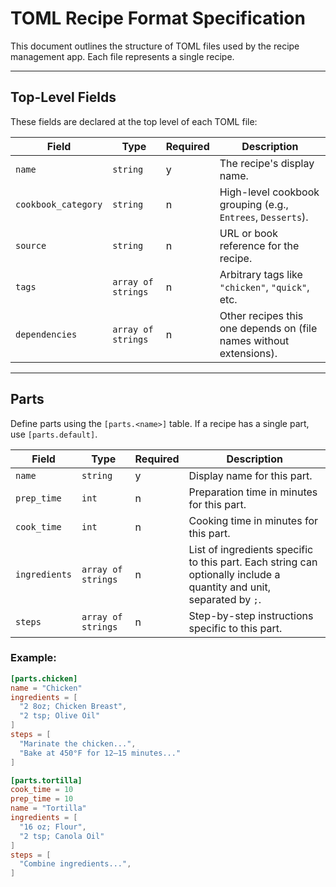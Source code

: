 # TOML Recipe Format Specification

This document outlines the structure of TOML files used by the recipe management app. Each file represents a single recipe.

---

## Top-Level Fields

These fields are declared at the top level of each TOML file:

| Field                 | Type               | Required | Description |
|----------------------|--------------------|----------|-------------|
| `name`               | `string`           | y        | The recipe's display name. |
| `cookbook_category`  | `string`           | n        | High-level cookbook grouping (e.g., `Entrees`, `Desserts`). |
| `source`             | `string`           | n        | URL or book reference for the recipe. |
| `tags`               | `array of strings` | n        | Arbitrary tags like `"chicken"`, `"quick"`, etc. |
| `dependencies`       | `array of strings` | n        | Other recipes this one depends on (file names without extensions). |

---

## Parts

Define parts using the `[parts.<name>]` table. If a recipe has a single part, use `[parts.default]`.

| Field            | Type               | Required | Description |
|------------------|--------------------|----------|-------------|
| `name`           | `string`           | y        | Display name for this part. |
| `prep_time`      | `int`              | n        | Preparation time in minutes for this part. |
| `cook_time`      | `int`              | n        | Cooking time in minutes for this part. |
| `ingredients`    | `array of strings` | n        | List of ingredients specific to this part. Each string can optionally include a quantity and unit, separated by `;`. |
| `steps`          | `array of strings` | n        | Step-by-step instructions specific to this part. |

### Example:
```toml
[parts.chicken]
name = "Chicken"
ingredients = [
  "2 8oz; Chicken Breast",
  "2 tsp; Olive Oil"
]
steps = [
  "Marinate the chicken...",
  "Bake at 450°F for 12–15 minutes..."
]

[parts.tortilla]
cook_time = 10
prep_time = 10
name = "Tortilla"
ingredients = [
  "16 oz; Flour",
  "2 tsp; Canola Oil"
]
steps = [
  "Combine ingredients...",
]
```
